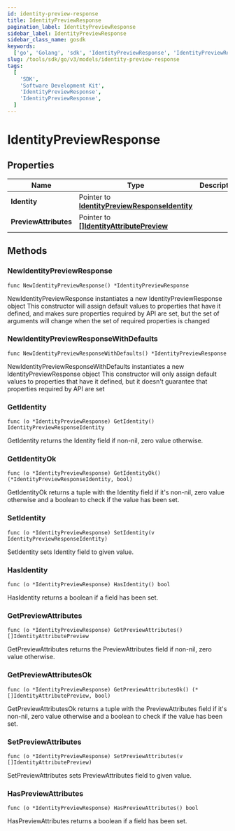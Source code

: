 ```yaml
---
id: identity-preview-response
title: IdentityPreviewResponse
pagination_label: IdentityPreviewResponse
sidebar_label: IdentityPreviewResponse
sidebar_class_name: gosdk
keywords:
  ['go', 'Golang', 'sdk', 'IdentityPreviewResponse', 'IdentityPreviewResponse']
slug: /tools/sdk/go/v3/models/identity-preview-response
tags:
  [
    'SDK',
    'Software Development Kit',
    'IdentityPreviewResponse',
    'IdentityPreviewResponse',
  ]
---
```


# IdentityPreviewResponse

## Properties

| Name | Type | Description | Notes |
| --- | --- | --- | --- |
| **Identity** | Pointer to [**IdentityPreviewResponseIdentity**](identity-preview-response-identity) |  | [optional] |
| **PreviewAttributes** | Pointer to [**[]IdentityAttributePreview**](identity-attribute-preview) |  | [optional] |

## Methods

### NewIdentityPreviewResponse

`func NewIdentityPreviewResponse() *IdentityPreviewResponse`

NewIdentityPreviewResponse instantiates a new IdentityPreviewResponse object This constructor will assign default values to properties that have it defined, and makes sure properties required by API are set, but the set of arguments will change when the set of required properties is changed

### NewIdentityPreviewResponseWithDefaults

`func NewIdentityPreviewResponseWithDefaults() *IdentityPreviewResponse`

NewIdentityPreviewResponseWithDefaults instantiates a new IdentityPreviewResponse object This constructor will only assign default values to properties that have it defined, but it doesn't guarantee that properties required by API are set

### GetIdentity

`func (o *IdentityPreviewResponse) GetIdentity() IdentityPreviewResponseIdentity`

GetIdentity returns the Identity field if non-nil, zero value otherwise.

### GetIdentityOk

`func (o *IdentityPreviewResponse) GetIdentityOk() (*IdentityPreviewResponseIdentity, bool)`

GetIdentityOk returns a tuple with the Identity field if it's non-nil, zero value otherwise and a boolean to check if the value has been set.

### SetIdentity

`func (o *IdentityPreviewResponse) SetIdentity(v IdentityPreviewResponseIdentity)`

SetIdentity sets Identity field to given value.

### HasIdentity

`func (o *IdentityPreviewResponse) HasIdentity() bool`

HasIdentity returns a boolean if a field has been set.

### GetPreviewAttributes

`func (o *IdentityPreviewResponse) GetPreviewAttributes() []IdentityAttributePreview`

GetPreviewAttributes returns the PreviewAttributes field if non-nil, zero value otherwise.

### GetPreviewAttributesOk

`func (o *IdentityPreviewResponse) GetPreviewAttributesOk() (*[]IdentityAttributePreview, bool)`

GetPreviewAttributesOk returns a tuple with the PreviewAttributes field if it's non-nil, zero value otherwise and a boolean to check if the value has been set.

### SetPreviewAttributes

`func (o *IdentityPreviewResponse) SetPreviewAttributes(v []IdentityAttributePreview)`

SetPreviewAttributes sets PreviewAttributes field to given value.

### HasPreviewAttributes

`func (o *IdentityPreviewResponse) HasPreviewAttributes() bool`

HasPreviewAttributes returns a boolean if a field has been set.
